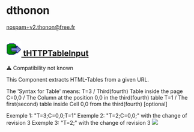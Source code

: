 # dthonon
  <nospam+v2.thonon@free.fr>

## <a href='./components/tHTTPTableInput/readme.md'><img src='./components/tHTTPTableInput/logo.jpg' width='40' height='40'> tHTTPTableInput</a>
 :warning: Compatibility not known

This Component extracts HTML-Tables from a given URL.

The 'Syntax for Table' means:
T=3 / Third(fourth) Table inside the page
C=0,0 / The Column at the position 0,0 in the third(fourth) table
T=1 / The first(second) table inside Cell 0,0 from the third(fourth) [optional]

Exemple 1: "T=3;C=0,0;T=1"
Exemple 2: "T=2;C=0,0;" with the change of revision 3
Exemple 3: "T=2;" with the change of revision 3
<img src='./components/tHTTPTableInput/sample.jpg'>
